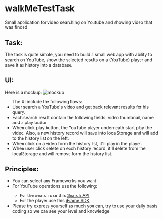 # walkMeTestTask
Small application for video searching on Youtube and showing video that was finded

<h2>Task:</h2>

The task is quite simple, you need to build a small web app with ability to search on YouTube, show the selected results on a (YouTube) player and save it as history into a database.

<h2>UI:</h2>

Here is a mockup: 
<img src="https://github.com/shlomisas/JS-Practical-Interview/blob/master/exams/2/mock.png" alt="mockup">

<ul>The UI include the following flows:

<li>User search a YouTube's video and get back relevant results for his query.</li>
<li>Each search result contain the following fields: video thumbnail, name and a play button</li>
<li>When click play button, the YouTube player underneath start play the video. Also, a new history record will save into localStorage and will add to the history list on the left.</li>
<li>When click on a video form the history list, it'll play in the player.</li>
<li>When user click delete on each history record, it'll delete from the localStorage and will remove form the history list.</li>
</ul>

<h2>Principles:</h2>

<ul>
<li>You can select any Frameworks you want</li>
<li>For YouTube operations use the following:</li>
  <ul>
    <li>For the search use this <a href="https://developers.google.com/youtube/v3/docs/search">Search API</a></li>
    <li>For the player use this  <a href="https://developers.google.com/youtube/iframe_api_reference">iFrame SDK</a></li>
  </ul>
<li>Please try express yourself as much you can, try to use your daily basis coding so we can see your level and knowledge</li>
</ul>
